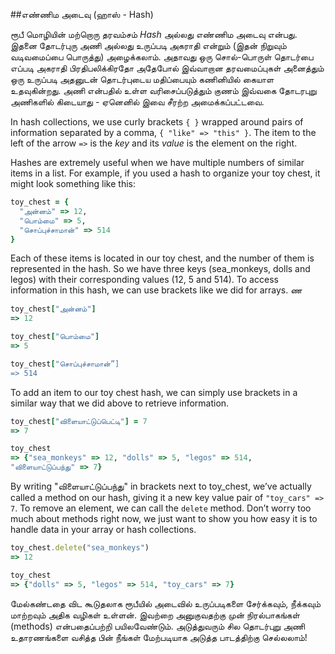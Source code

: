 ##எண்ணிம அடைவு (ஹாஸ் - Hash)

ரூபீ மொழியின் மற்றொரு தரவம்சம் _Hash_ அல்லது எண்ணிம அடைவு என்பது. இதனை தோடர்புரு அணி அல்லது உருப்படி அகராதி என்றும் (இதன் நிறுவும் வடிவமைப்பை பொருத்து) அழைக்கலாம்.
அதாவது ஒரு சொல்-பொருள் தொடர்பை எப்படி அகராதி பிரதிபலிக்கிரதோ அதேபோல் இவ்வாறான தரவமைப்புகள் அனைத்தும் ஒரு உருப்படி அதனுடன் தொடர்புடைய மதிப்பையும் கணினியில் கையாள உதவுகின்றது. அணி என்பதில் உள்ள வரிசைப்படுத்தும் குணம் இவ்வகை தோடரபுறு அணிகளில் கிடையாது - ஏனெனில் இவை சீரற்ற அமைக்கப்பட்டவை.

In hash collections, we use curly brackets `{ }` wrapped around pairs of information separated by a comma, `{ "like" => "this" }`. The item to the left of the arrow `=>` is the _key_ and its _value_ is the element on the right.

Hashes are extremely useful when we have multiple numbers of similar items in a list. For example, if you used a hash to organize your toy chest, it might look something like this:

```ruby
toy_chest = {
  "அன்னம்" => 12,
  "பொம்மை" => 5,
  "சொப்புச்சாமான்" => 514
}
```

Each of these items is located in our toy chest, and the number of them is represented in the hash. So we have three keys (sea_monkeys, dolls and legos) with their corresponding values (12, 5 and 514). To access information in this hash, we can use brackets like we did for arrays.
ண
```ruby
toy_chest["அன்னம்"]
=> 12

toy_chest["பொம்மை"]
=> 5

toy_chest["சொப்புச்சாமான்”]
=> 514
```

To add an item to our toy chest hash, we can simply use brackets in a similar way that we did above to retrieve information.

```ruby
toy_chest["விளையாட்டுப்பெட்டி"] = 7
=> 7

toy_chest
=> {"sea_monkeys" => 12, "dolls" => 5, "legos" => 514,
"விளையாட்டுப்பந்து" => 7}
```

By writing "விளையாட்டுப்பந்து" in brackets next to toy_chest, we’ve actually called a method on our hash, giving it a new key value pair of `"toy_cars" => 7`. To remove an element, we can call the `delete` method. Don’t worry too much about methods right now, we just want to show you how easy it is to handle data in your array or hash collections.

```ruby
toy_chest.delete("sea_monkeys")
=> 12

toy_chest
=> {"dolls" => 5, "legos" => 514, "toy_cars" => 7}
```
மேல்கண்டதை விட கூடுதலாக ரூபீயில் அடைவில் உருப்படிகளை சேர்க்கவும், நீக்கவும் மாற்றவும் அதிக வழிகள் உள்ளன். இவற்றை அனுகுவதற்கு முன் நிரல்பாகங்கள் (methods) என்பதைப்பற்றி பயிலவேண்டும். அடுத்துவரும் சில தொடர்புறு அணி உதாரணங்களை வசித்த பின் நீங்கள் மேற்படியாக அடுத்த பாடத்திற்கு செல்லலாம்!


<div style="height:30px;"></div>

